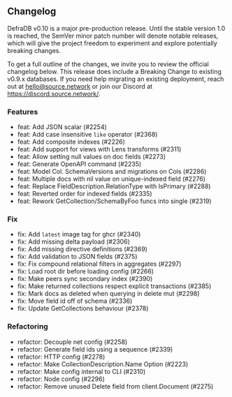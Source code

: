 ## Changelog
DefraDB v0.10 is a major pre-production release. Until the stable version 1.0 is reached, the SemVer minor patch number will denote notable releases, which will give the project freedom to experiment and explore potentially breaking changes.

To get a full outline of the changes, we invite you to review the official changelog below. This release does include a Breaking Change to existing v0.9.x databases. If you need help migrating an existing deployment, reach out at [hello@source.network](mailto:hello@source.network) or join our Discord at https://discord.source.network/.

### Features
* feat: Add JSON scalar (#2254)
* feat: Add case insensitive `like` operator (#2368)
* feat: Add composite indexes (#2226)
* feat: Add support for views with Lens transforms (#2311)
* feat: Allow setting null values on doc fields (#2273)
* feat: Generate OpenAPI command (#2235)
* feat: Model Col. SchemaVersions and migrations on Cols (#2286)
* feat: Multiple docs with nil value on unique-indexed field (#2276)
* feat: Replace FieldDescription.RelationType with IsPrimary (#2288)
* feat: Reverted order for indexed fields (#2335)
* feat: Rework GetCollection/SchemaByFoo funcs into single (#2319)
### Fix
* fix: Add `latest` image tag for ghcr (#2340)
* fix: Add missing delta payload (#2306)
* fix: Add missing directive definitions (#2369)
* fix: Add validation to JSON fields (#2375)
* fix: Fix compound relational filters in aggregates (#2297)
* fix: Load root dir before loading config (#2266)
* fix: Make peers sync secondary index (#2390)
* fix: Make returned collections respect explicit transactions (#2385)
* fix: Mark docs as deleted when querying in delete mut (#2298)
* fix: Move field id off of schema (#2336)
* fix: Update GetCollections behaviour (#2378)
### Refactoring
* refactor: Decouple net config (#2258)
* refactor: Generate field ids using a sequence (#2339)
* refactor: HTTP config (#2278)
* refactor: Make CollectionDescription.Name Option (#2223)
* refactor: Make config internal to CLI (#2310)
* refactor: Node config (#2296)
* refactor: Remove unused Delete field from client.Document (#2275)

